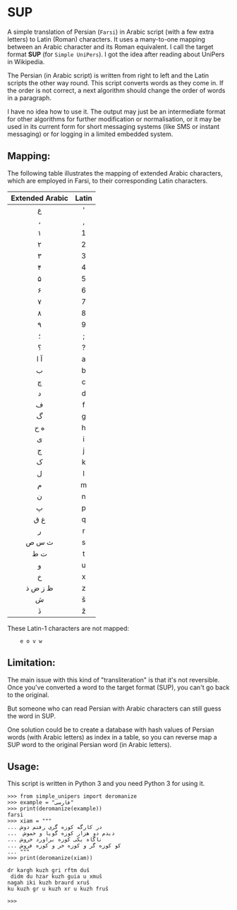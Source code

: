 # SUP

A simple translation of Persian (`Farsi`) in Arabic script (with a few
extra letters) to Latin (Roman) characters. It uses a many-to-one
mapping between an Arabic character and its Roman equivalent. I call the
target format **SUP** (for `Simple UniPers`). I got the idea after
reading about UniPers in Wikipedia.

The Persian (in Arabic script) is written from right to left and the
Latin scripts the other way round. This script converts words as they
come in. If the order is not correct, a next algorithm should change the
order of words in a paragraph.

I have no idea how to use it. The output may just be an intermediate
format for other algorithms for further modification or normalisation,
or it may be used in its current form for short messaging systems (like
SMS or instant messaging) or for logging in a limited embedded system.

## Mapping:

The following table illustrates the mapping of extended Arabic
characters, which are employed in Farsi, to their corresponding Latin
characters.

| Extended Arabic | Latin | 
| :-------------: | :---: |
|    ع            |   '   |  
|    ،            |   ,   |
|    ۱            |   1   |
|    ۲            |   2   |
|    ۳            |   3   |
|    ۴            |   4   |
|    ۵            |   5   |
|    ۶            |   6   |
|    ۷            |   7   |
|    ۸            |   8   |
|    ۹            |   9   |
|    ؛            |   ;   |
|    ؟            |   ?   |
|    آ   ا        |   a   |
|    ب            |   b   |
|    چ            |   c   |
|    د            |   d   |
|    ف            |   f   |
|    گ            |   g   |
|    ه  ح         |   h   |
|    ی            |   i   |
|    ج            |   j   |
|    ک            |   k   |
|    ل            |   l   |
|    م            |   m   |
|    ن            |   n   |
|    پ            |   p   |
|    غ  ق         |   q   |
|    ر            |   r   |
|    ث   س   ص    |   s   |
|    ت   ط        |   t   |
|    و            |   u   |
|    خ            |   x   |
|    ظ ز  ض   ذ   |   z   |
|    ش            |   š   |
|    ڎ            |   ž   |

These Latin-1 characters are not mapped:

```
    e o v w 
```

## Limitation:

The main issue with this kind of "transliteration" is that it's not
reversible. Once you've converted a word to the target format (SUP), you
can't go back to the original.

But someone who can read Persian with Arabic characters can still guess
the word in SUP.

One solution could be to create a database with hash values of Persian
words (with Arabic letters) as index in a table, so you can reverse map
a SUP word to the original Persian word (in Arabic letters).

## Usage:

This script is written in Python 3 and you need Python 3 for using it.

```
>>> from simple_unipers import deromanize
>>> example = "فارسی"
>>> print(deromanize(example))
farsi
>>> xiam = """
... در کارگه کوزه گری رفتم دوش
...  دیدم دو هزار کوزه گویا و خموش
... ناگاه یکی کوزه براورد خروش
... کو کوزه گر و کوزه خر و کوزه فروش
... """
>>> print(deromanize(xiam))

dr kargh kuzh gri rftm duš
 didm du hzar kuzh guia u xmuš
nagah iki kuzh braurd xruš
ku kuzh gr u kuzh xr u kuzh fruš

>>> 
```

